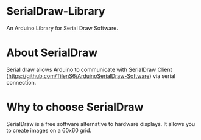 # SerialDraw-Library
An Arduino Library for Serial Draw Software.

# About SerialDraw
Serial draw allows Arduino to communicate with SerialDraw Client (https://github.com/TilenS6/ArduinoSerialDraw-Software) via serial connection.

# Why to choose SerialDraw
SerialDraw is a free software alternative to hardware displays. It allows you to create images on a 60x60 grid.
